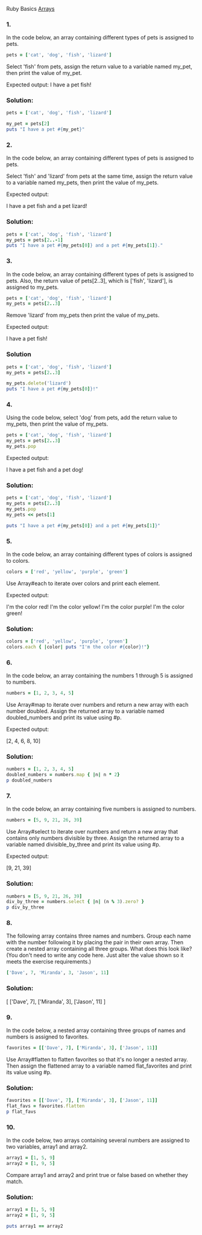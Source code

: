 Ruby Basics [Arrays](https://launchschool.com/exercise_sets/43b48b60)

### 1.
In the code below, an array containing different types of pets is assigned to pets.

```ruby
pets = ['cat', 'dog', 'fish', 'lizard']
```

Select 'fish' from pets, assign the return value to a variable named my_pet, then print the value of my_pet.

Expected output:
I have a pet fish!

### Solution:
```ruby
pets = ['cat', 'dog', 'fish', 'lizard']

my_pet = pets[2]
puts "I have a pet #{my_pet}"
```

### 2.
In the code below, an array containing different types of pets is assigned to pets.


 Select 'fish' and 'lizard' from pets at the same time, assign the return value to a variable named my_pets, then print the value of my_pets.

 Expected output:

I have a pet fish and a pet lizard!

### Solution:
```ruby
pets = ['cat', 'dog', 'fish', 'lizard']
my_pets = pets[2..-1]
puts "I have a pet #{my_pets[0]} and a pet #{my_pets[1]}."
```

### 3.
In the code below, an array containing different types of pets is assigned to pets. Also, the return value of pets[2..3], which is ['fish', 'lizard'], is assigned to my_pets.

```ruby
pets = ['cat', 'dog', 'fish', 'lizard']
my_pets = pets[2..3]
```

Remove 'lizard' from my_pets then print the value of my_pets.

Expected output:

I have a pet fish!

### Solution
```ruby
pets = ['cat', 'dog', 'fish', 'lizard']
my_pets = pets[2..3]

my_pets.delete('lizard')
puts "I have a pet #{my_pets[0]}!"
```

### 4.
Using the code below, select 'dog' from pets, add the return value to my_pets, then print the value of my_pets.

```ruby
pets = ['cat', 'dog', 'fish', 'lizard']
my_pets = pets[2..3]
my_pets.pop
```
Expected output:

I have a pet fish and a pet dog!

### Solution:
```ruby
pets = ['cat', 'dog', 'fish', 'lizard']
my_pets = pets[2..3]
my_pets.pop
my_pets << pets[1]

puts "I have a pet #{my_pets[0]} and a pet #{my_pets[1]}"
```

### 5.
In the code below, an array containing different types of colors is assigned to colors.

```ruby
colors = ['red', 'yellow', 'purple', 'green']
```
Use Array#each to iterate over colors and print each element.

Expected output:

I'm the color red!
I'm the color yellow!
I'm the color purple!
I'm the color green!

### Solution:
```ruby
colors = ['red', 'yellow', 'purple', 'green']
colors.each { |color| puts "I'm the color #{color}!"}
```

### 6.
In the code below, an array containing the numbers 1 through 5 is assigned to numbers.
```ruby
numbers = [1, 2, 3, 4, 5]
```
Use Array#map to iterate over numbers and return a new array with each number doubled. Assign the returned array to a variable named doubled_numbers and print its value using #p.

Expected output:

[2, 4, 6, 8, 10]

### Solution:
```ruby
numbers = [1, 2, 3, 4, 5]
doubled_numbers = numbers.map { |n| n * 2}
p doubled_numbers
```

### 7.
In the code below, an array containing five numbers is assigned to numbers.
```ruby
numbers = [5, 9, 21, 26, 39]
```
Use Array#select to iterate over numbers and return a new array that contains only numbers divisible by three. Assign the returned array to a variable named divisible_by_three and print its value using #p.

Expected output:

[9, 21, 39]

### Solution:
```ruby
numbers = [5, 9, 21, 26, 39]
div_by_three = numbers.select { |n| (n % 3).zero? }
p div_by_three
```

### 8.
The following array contains three names and numbers. Group each name with the number following it by placing the pair in their own array. Then create a nested array containing all three groups. What does this look like? (You don't need to write any code here. Just alter the value shown so it meets the exercise requirements.)

```ruby
['Dave', 7, 'Miranda', 3, 'Jason', 11]
```

### Solution:

[ ['Dave', 7], ['Miranda', 3], ['Jason', 11] ]

### 9.
In the code below, a nested array containing three groups of names and numbers is assigned to favorites.

```ruby
favorites = [['Dave', 7], ['Miranda', 3], ['Jason', 11]]
```

Use Array#flatten to flatten favorites so that it's no longer a nested array. Then assign the flattened array to a variable named flat_favorites and print its value using #p.

### Solution:
```ruby
favorites = [['Dave', 7], ['Miranda', 3], ['Jason', 11]]
flat_favs = favorites.flatten
p flat_favs
```

### 10.
In the code below, two arrays containing several numbers are assigned to two variables, array1 and array2.

```ruby
array1 = [1, 5, 9]
array2 = [1, 9, 5]
```
Compare array1 and array2 and print true or false based on whether they match.

### Solution:
```ruby
array1 = [1, 5, 9]
array2 = [1, 9, 5]

puts array1 == array2
```
